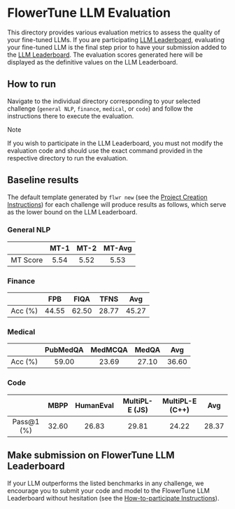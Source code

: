# FlowerTune LLM Evaluation

This directory provides various evaluation metrics to assess the quality of your fine-tuned LLMs.
If you are participating [LLM Leaderboard](https://flower.ai/benchmarks/llm-leaderboard), evaluating your fine-tuned LLM is the final step prior to have your submission added to the [LLM Leaderboard](https://flower.ai/benchmarks/llm-leaderboard#how-to-participate). The evaluation scores generated here will be displayed as the definitive values on the LLM Leaderboard.

## How to run

Navigate to the individual directory corresponding to your selected challenge (`general NLP`, `finance`, `medical`, or `code`) and follow the instructions there to execute the evaluation.

> [!NOTE]  
> If you wish to participate in the LLM Leaderboard, you must not modify the evaluation code and should use the exact command provided in the respective directory to run the evaluation.


## Baseline results

The default template generated by `flwr new` (see the [Project Creation Instructions](https://github.com/adap/flower/tree/main/benchmarks/flowertune-llm#create-a-new-project)) for each challenge will produce results as follows, which serve as the lower bound on the LLM Leaderboard.

### General NLP

|          | MT-1 | MT-2 | MT-Avg |  
|:--------:|:----:|:----:|:------:|
| MT Score | 5.54 | 5.52 |  5.53  |

### Finance

|         |  FPB  | FIQA  | TFNS  |  Avg  |  
|:-------:|:-----:|:-----:|:-----:|:-----:|
| Acc (%) | 44.55 | 62.50 | 28.77 | 45.27 |

### Medical

|         | PubMedQA | MedMCQA | MedQA |  Avg  |  
|:-------:|:--------:|:-------:|:-----:|:-----:|
| Acc (%) |  59.00   |  23.69  | 27.10 | 36.60 |

### Code

|            | MBPP  | HumanEval | MultiPL-E (JS) | MultiPL-E (C++) |  Avg  |  
|:----------:|:-----:|:---------:|:--------------:|:---------------:|:-----:|
| Pass@1 (%) | 32.60 |   26.83   |     29.81      |      24.22      | 28.37 |


## Make submission on FlowerTune LLM Leaderboard

If your LLM outperforms the listed benchmarks in any challenge, 
we encourage you to submit your code and model to the FlowerTune LLM Leaderboard without hesitation (see the [How-to-participate Instructions](https://flower.ai/benchmarks/llm-leaderboard#how-to-participate)).
